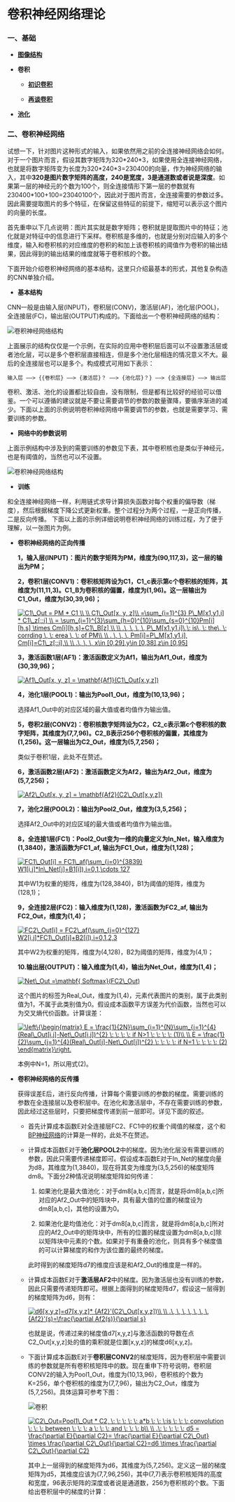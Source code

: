 # 卷积神经网络理论

### 一、基础

* **[图像结构](https://github.com/Anfany/Machine-Learning-for-Beginner-by-Python3/blob/master/CNN/fig.md)**


* **卷积**

    * **[初识卷积](https://github.com/Anfany/Machine-Learning-for-Beginner-by-Python3/blob/master/CNN/convolution.md)**

    * **[再谈卷积](https://github.com/Anfany/Machine-Learning-for-Beginner-by-Python3/blob/master/CNN/convolution2.md)**

* **[池化](https://github.com/Anfany/Machine-Learning-for-Beginner-by-Python3/blob/master/CNN/pooling.md)**

### 二、卷积神经网络

试想一下，针对图片这种形式的输入，如果依然用之前的全连接神经网络会如何。对于一个图片而言，假设其数字矩阵为320\*240\*3，如果使用全连接神经网络，也就是将数字矩阵变为长度为320\*240\*3=230400的向量，作为神经网络的输入，其中**320是图片数字矩阵的高度，240是宽度，3是通道数或者说是深度**。如果第一层的神经元的个数为100个，则全连接情形下第一层的参数就有230400\*100+100=23040100个，因此对于图片而言，全连接需要的参数过多。因此需要提取图片的多个特征，在保留这些特征的前提下，缩短可以表示这个图片的向量的长度。

首先重申以下几点说明：图片其实就是数字矩阵；卷积就是提取图片中的特征；池化就是对特征中的信息进行下采样。卷积核是多维的，也就是分别对应输入的多个维度，输入和卷积核的对应维度的卷积的和加上该卷积核的阈值作为卷积的输出结果，因此得到的输出结果的维度就等于卷积核的个数。

下面开始介绍卷积神经网络的基本结构，这里只介绍最基本的形式，其他复杂构造的CNN单独介绍。



* **基本结构**

CNN一般是由输入层(INPUT)，卷积层(CONV)，激活层(AF)，池化层(POOL)，全连接层(FC)，输出层(OUTPUT)构成的。下面给出一个卷积神经网络的结构：
   
![卷积神经网络结构](https://github.com/Anfany/Machine-Learning-for-Beginner-by-Python3/blob/master/CNN/Cnn/cnn_s.png)
   

上面展示的结构仅仅是一个示例，在实际的应用中卷积层后面可以不设置激活层或者池化层，可以是多个卷积层直接相连，但是多个池化层相连的情况意义不大。最后的全连接层也可以是多个。构成模式可用如下表示：
```
输入层 ——> {{卷积层} ——> {激活层}？ ——> {池化层}？} ——> {全连接层} ——> 输出层
```
卷积、激活、池化的设置都比较自由，没有限制，但是都有比较好的经验可以借鉴。一个可以遵循的建议就是不要让需要调节的参数的数量骤降，要循序渐进的减少。下面以上面的示例说明卷积神经网络中需要调节的参数，也就是需要学习、需要训练的参数。
   
* **网络中的参数说明**   

上面示例结构中涉及到的需要训练的参数见下表，其中卷积核也是类似于神经元，也是有阈值的，当然也可以不设置。

![卷积神经网络结构](https://github.com/Anfany/Machine-Learning-for-Beginner-by-Python3/blob/master/CNN/Cnn/cnn_papng.png)
   
* **训练**      

和全连接神经网络一样，利用链式求导计算损失函数对每个权重的偏导数（梯度），然后根据梯度下降公式更新权重。整个过程分为两个过程，一是正向传播，二是反向传播。 下面以上面的示例详细说明卷积神经网络的训练过程，为了便于理解，以一张图片为例。
  

   + **卷积神经网络的正向传播**
     
     **1，输入层(INPUT)：图片的数字矩阵为PM，维度为(90,117,3)，这一层的输出为PM；**
     
     **2，卷积1层(CONV1)：卷积核矩阵设为C1，C1_c表示第c个卷积核的矩阵，其维度为(11,11,3)。C1_B为卷积核的偏置，维度为(1,96)。这一层输出为C1_Out，维度为(30,39,96)；**
     
        <a href="https://www.codecogs.com/eqnedit.php?latex=C1\_Out&space;=&space;PM&space;*&space;C1&space;\\&space;\\&space;C1\_Out[x,&space;y,&space;z]\\&space;=\sum_{i=1}^{3}&space;P\_M[x1,y1,i]&space;*&space;C1\_z[::i]&space;\\&space;=&space;\sum_{i=1}^{3}\sum_{h=0}^{10}\sum_{s=0}^{10}Pm[i][h,s]&space;\times&space;Cm[i][h,s]&plus;C1\_B[z]&space;\\&space;\\&space;.\,&space;\,&space;\,&space;\,&space;P\_M[x1,y1,i]\,\:&space;is\,&space;\:&space;the\,&space;\:&space;corrding&space;\,&space;\:&space;erea&space;\,&space;\:&space;of&space;PM\\&space;\\&space;.&space;\,&space;\,&space;\,&space;Pm[i]=P\_M[x1,y1,i],&space;Cm[i]=C1\_z[::i],\\&space;\\&space;.\,&space;\,&space;\,&space;x\in&space;[0,29],y\in&space;[0,38],z\in&space;[0,95]" target="_blank"><img src="https://latex.codecogs.com/gif.latex?C1\_Out&space;=&space;PM&space;*&space;C1&space;\\&space;\\&space;C1\_Out[x,&space;y,&space;z]\\&space;=\sum_{i=1}^{3}&space;P\_M[x1,y1,i]&space;*&space;C1\_z[::i]&space;\\&space;=&space;\sum_{i=1}^{3}\sum_{h=0}^{10}\sum_{s=0}^{10}Pm[i][h,s]&space;\times&space;Cm[i][h,s]&plus;C1\_B[z]&space;\\&space;\\&space;.\,&space;\,&space;\,&space;\,&space;P\_M[x1,y1,i]\,\:&space;is\,&space;\:&space;the\,&space;\:&space;corrding&space;\,&space;\:&space;erea&space;\,&space;\:&space;of&space;PM\\&space;\\&space;.&space;\,&space;\,&space;\,&space;Pm[i]=P\_M[x1,y1,i],&space;Cm[i]=C1\_z[::i],\\&space;\\&space;.\,&space;\,&space;\,&space;x\in&space;[0,29],y\in&space;[0,38],z\in&space;[0,95]" title="C1\_Out = PM * C1 \\ \\ C1\_Out[x, y, z]\\ =\sum_{i=1}^{3} P\_M[x1,y1,i] * C1\_z[::i] \\ = \sum_{i=1}^{3}\sum_{h=0}^{10}\sum_{s=0}^{10}Pm[i][h,s] \times Cm[i][h,s]+C1\_B[z] \\ \\ .\, \, \, \, P\_M[x1,y1,i]\,\: is\, \: the\, \: corrding \, \: erea \, \: of PM\\ \\ . \, \, \, Pm[i]=P\_M[x1,y1,i], Cm[i]=C1\_z[::i],\\ \\ .\, \, \, x\in [0,29],y\in [0,38],z\in [0,95]" /></a>
     
     
     **3，激活函数1层(AF1)：激活函数定义为Af1，输出为Af1_Out，维度为(30,39,96)；**
     
        <a href="https://www.codecogs.com/eqnedit.php?latex=Af1\_Out[x,&space;y,&space;z]&space;=&space;\mathbf{Af1}(C1\_Out[x,y,z])" target="_blank"><img src="https://latex.codecogs.com/gif.latex?Af1\_Out[x,&space;y,&space;z]&space;=&space;\mathbf{Af1}(C1\_Out[x,y,z])" title="Af1\_Out[x, y, z] = \mathbf{Af1}(C1\_Out[x,y,z])" /></a>
     
     **4，池化1层(POOL1)：输出为Pool1_Out，维度为(10,13,96)；**
     
          
        选择Af1_Out中的对应区域的最大值或者均值作为输出值。
     
     
     **5，卷积2层(CONV2)：卷积核数字矩阵设为C2，C2_c表示第c个卷积核的数字矩阵，其维度为(7,7,96)。C2_B表示256个卷积核的偏置，其维度为(1,256)。这一层输出为C2_Out，维度为(5,7,256)；**
     
        类似于卷积1层，此处不在赘述。
   
     **6，激活函数2层(AF2)：激活函数定义为Af2，输出为Af2_Out，维度为(5,7,256)；**
     
        <a href="https://www.codecogs.com/eqnedit.php?latex=Af2\_Out[x,&space;y,&space;z]&space;=&space;\mathbf{Af2}(C2\_Out[x,y,z])" target="_blank"><img src="https://latex.codecogs.com/gif.latex?Af2\_Out[x,&space;y,&space;z]&space;=&space;\mathbf{Af2}(C2\_Out[x,y,z])" title="Af2\_Out[x, y, z] = \mathbf{Af2}(C2\_Out[x,y,z])" /></a>
     
     **7，池化2层(POOL2)：输出为Pool2_Out，维度为(3,5,256)；**
     
        选择Af2_Out中的对应区域的最大值或者均值作为输出值。
     
     **8，全连接1层(FC1)：Pool2_Out变为一维的向量定义为In_Net，输入维度为(1,3840)，激活函数为FC1_af, 输出为FC1_Out，维度为(1,128)；**
     
       <a href="https://www.codecogs.com/eqnedit.php?latex=FC1\_Out[i]&space;=&space;FC1\_af(\sum_{j=0}^{3839}&space;W1[i,j]*In\_Net[j]&plus;B1[i]),i=0,1,\cdots&space;127" target="_blank"><img src="https://latex.codecogs.com/gif.latex?FC1\_Out[i]&space;=&space;FC1\_af(\sum_{j=0}^{3839}&space;W1[i,j]*In\_Net[j]&plus;B1[i]),i=0,1,\cdots&space;127" title="FC1\_Out[i] = FC1\_af(\sum_{j=0}^{3839} W1[i,j]*In\_Net[j]+B1[i]),i=0,1,\cdots 127" /></a>
     
       其中W1为权重的矩阵，维度为(128,3840)，B1为阈值的矩阵，维度为(128,1)；
   
     **9，全连接2层(FC2)：输入维度为(1,128)，激活函数为FC2_af, 输出为FC2_Out，维度为(1,4)；**
     
       <a href="https://www.codecogs.com/eqnedit.php?latex=FC2\_Out[i]&space;=&space;FC2\_af(\sum_{j=0}^{127}&space;W2[i,j]*FC1\_Out[j]&plus;B2[i]),i=0,1,2,3" target="_blank"><img src="https://latex.codecogs.com/gif.latex?FC2\_Out[i]&space;=&space;FC2\_af(\sum_{j=0}^{127}&space;W2[i,j]*FC1\_Out[j]&plus;B2[i]),i=0,1,2,3" title="FC2\_Out[i] = FC2\_af(\sum_{j=0}^{127} W2[i,j]*FC1\_Out[j]+B2[i]),i=0,1,2,3" /></a>
   
     
     其中W2为权重的矩阵，维度为(4,128)，B2为阈值的矩阵，维度为(4,1)；
     
     **10.输出层(OUTPUT)：输入维度为(1,4)，输出为Net_Out，维度为(1,4)；**
     
       <a href="https://www.codecogs.com/eqnedit.php?latex=Net\_Out&space;=\mathbf{&space;Softmax}(FC2\_Out)" target="_blank"><img src="https://latex.codecogs.com/gif.latex?Net\_Out&space;=\mathbf{&space;Softmax}(FC2\_Out)" title="Net\_Out =\mathbf{ Softmax}(FC2\_Out)" /></a>
     
       这个图片的标签为Real_Out，维度为(1,4)，元素代表图片的类别，属于此类别值为1，不属于此类别值为0。假设成本函数平方误差为代价函数，当然也可以为交叉熵代价函数。计算误差：
     
      <a href="https://www.codecogs.com/eqnedit.php?latex=\left\{\begin{matrix}&space;E&space;=&space;\frac{1}{2N}\sum_{i=1}^{N}\sum_{j=1}^{4}(Real\_Out[i,j]-Net\_Out[i,j])^{2}&space;\:&space;\:&space;\:&space;\:&space;if&space;N>1&space;\:&space;\:&space;\:&space;\:&space;(1)\\&space;\\&space;E&space;=&space;\frac{1}{2}\sum_{j=1}^{4}(Real\_Out[j]-Net\_Out[j])^{2}&space;\:&space;\:&space;\:&space;\:&space;if&space;N=1&space;\:&space;\:&space;\:&space;\:&space;(2)&space;\end{matrix}\right." target="_blank"><img src="https://latex.codecogs.com/gif.latex?\left\{\begin{matrix}&space;E&space;=&space;\frac{1}{2N}\sum_{i=1}^{N}\sum_{j=1}^{4}(Real\_Out[i,j]-Net\_Out[i,j])^{2}&space;\:&space;\:&space;\:&space;\:&space;if&space;N>1&space;\:&space;\:&space;\:&space;\:&space;(1)\\&space;\\&space;E&space;=&space;\frac{1}{2}\sum_{j=1}^{4}(Real\_Out[j]-Net\_Out[j])^{2}&space;\:&space;\:&space;\:&space;\:&space;if&space;N=1&space;\:&space;\:&space;\:&space;\:&space;(2)&space;\end{matrix}\right." title="\left\{\begin{matrix} E = \frac{1}{2N}\sum_{i=1}^{N}\sum_{j=1}^{4}(Real\_Out[i,j]-Net\_Out[i,j])^{2} \: \: \: \: if N>1 \: \: \: \: (1)\\ \\ E = \frac{1}{2}\sum_{j=1}^{4}(Real\_Out[j]-Net\_Out[j])^{2} \: \: \: \: if N=1 \: \: \: \: (2) \end{matrix}\right." /></a>
     
     本例中N=1，所以用式(2)。
     
    
   +  **卷积神经网络的反传播**
     
      获得误差E后，进行反向传播，计算每个需要训练的参数的梯度。需要训练的参数在全连接层以及卷积层中。在池化和激活层中，不存在需要训练的参数，因此经过这些层时，只要把梯度传递到前一层即可。详见下面的叙述。
     
         + 首先计算成本函数E对全连接层FC2、FC1中的权重个阈值的梯度，这个和[BP神经网络](https://github.com/Anfany/Machine-Learning-for-Beginner-by-Python3/blob/master/BPNN/readme.md)的计算是一样的，此处不在赘述。
      
         + 计算成本函数E对于**池化层POOL2**中的梯度。因为池化层没有需要训练的参数，因此只需要传递梯度即可。假设成本函数E对于In_Net的梯度向量为d8，其维度为(1,3840)，现在将其变为维度为(3,5,256)的梯度矩阵dm8。下面分2种情况说明梯度矩阵如何传递：
           
             1. 如果池化是最大值池化：对于dm8[a,b,c]而言，就是将dm8[a,b,c]所对应的Af2_Out中的矩阵块中，具有最大值的位置的梯度设为dm8[a,b,c]，其他的设置为0。
             
             2. 如果池化是均值池化：对于dm8[a,b,c]而言，就是将dm8[a,b,c]所对应的Af2_Out中的矩阵块中，所有的位置的梯度设置为dm8[a,b,c]除以矩阵块中元素的个数。如果对于有重叠的池化，则具有多个梯度值的可以计算梯度的和作为该位置的最终的梯度。
             
            此时得到的梯度矩阵d7的维度应该是和Af2_Out的维度是一样的。
             
         
        +  计算成本函数E对于**激活层AF2**中的梯度。因为激活层也没有训练的参数，因此只需要传递矩阵即可。根据上面得到的梯度矩阵d7，假设这一层得到的梯度矩阵为d6，则有：
            
            <a href="https://www.codecogs.com/eqnedit.php?latex=d6[x,y,z]=d7[x,y,z]*&space;{Af2}'(C2\_Out[x,y,z])\\&space;\\&space;.\,&space;\,&space;\,&space;\,&space;\,&space;\,&space;\,&space;{Af2}'(s)=\frac{\partial&space;Af2(s)}{\partial&space;s}" target="_blank"><img src="https://latex.codecogs.com/gif.latex?d6[x,y,z]=d7[x,y,z]*&space;{Af2}'(C2\_Out[x,y,z])\\&space;\\&space;.\,&space;\,&space;\,&space;\,&space;\,&space;\,&space;\,&space;{Af2}'(s)=\frac{\partial&space;Af2(s)}{\partial&space;s}" title="d6[x,y,z]=d7[x,y,z]* {Af2}'(C2\_Out[x,y,z])\\ \\ .\, \, \, \, \, \, \, {Af2}'(s)=\frac{\partial Af2(s)}{\partial s}" /></a>
     
            也就是说，传递过来的梯度值d7[x,y,z]与激活函数的导数在点C2_Out[x,y,z]处的值的乘积就是位置[x,y,z]的梯度d6[x,y,z]。
       
       + 下面计算成本函数E对于**卷积层CONV2**的梯度矩阵，因为卷积层中需要训练的参数就是所有卷积核矩阵中的数。现在重申下符号说明，卷积层CONV2的输入为Pool1_Out，维度为(10,13,96)，卷积核的个数为K=256，单个卷积核的维度为(7,7,96)，输出为C2_Out，维度为(5,7,256)。具体运算可参考下图：
       
          ![卷积](https://github.com/Anfany/Machine-Learning-for-Beginner-by-Python3/blob/master/CNN/Cnn/cnn_conv.png)
          
            <a href="https://www.codecogs.com/eqnedit.php?latex=C2\_Out=Pool1\_Out&space;*&space;C2,&space;\:&space;\:&space;\:&space;\:&space;\:&space;a*b&space;\:&space;\:&space;\:is&space;\:&space;\:&space;\:&space;convolution&space;\:&space;\:&space;\:&space;between&space;\:&space;\:&space;\:&space;a&space;\:&space;\:&space;\:&space;and&space;\:&space;\:&space;\:&space;b\\&space;\\&space;.\:&space;\:&space;\:&space;\:&space;\:&space;d5&space;=&space;\frac{\partial&space;E}{\partial&space;C2}=&space;\frac{\partial&space;E}{\partial&space;C2\_Out}&space;\times&space;\frac{\partial&space;C2\_Out}{\partial&space;C2}=d6&space;\times&space;\frac{\partial&space;C2\_Out}{\partial&space;C2}" target="_blank"><img src="https://latex.codecogs.com/gif.latex?C2\_Out=Pool1\_Out&space;*&space;C2,&space;\:&space;\:&space;\:&space;\:&space;\:&space;a*b&space;\:&space;\:&space;\:is&space;\:&space;\:&space;\:&space;convolution&space;\:&space;\:&space;\:&space;between&space;\:&space;\:&space;\:&space;a&space;\:&space;\:&space;\:&space;and&space;\:&space;\:&space;\:&space;b\\&space;\\&space;.\:&space;\:&space;\:&space;\:&space;\:&space;d5&space;=&space;\frac{\partial&space;E}{\partial&space;C2}=&space;\frac{\partial&space;E}{\partial&space;C2\_Out}&space;\times&space;\frac{\partial&space;C2\_Out}{\partial&space;C2}=d6&space;\times&space;\frac{\partial&space;C2\_Out}{\partial&space;C2}" title="C2\_Out=Pool1\_Out * C2, \: \: \: \: \: a*b \: \: \:is \: \: \: convolution \: \: \: between \: \: \: a \: \: \: and \: \: \: b\\ \\ .\: \: \: \: \: d5 = \frac{\partial E}{\partial C2}= \frac{\partial E}{\partial C2\_Out} \times \frac{\partial C2\_Out}{\partial C2}=d6 \times \frac{\partial C2\_Out}{\partial C2}" /></a>
            
         
            
            其中上一层得到的梯度矩阵为d6，其维度为(5,7,256)。定义这一层的梯度矩阵为d5，其维度应该为(7,7,96,256)，其中(7,7)表示卷积核矩阵的高度和宽度，96表示矩阵的深度或者说是通道数，256为卷积核的个数。下面给出卷积层中的梯度的计算：
            
            
            
            
            
          
       
       
      
      
      
      
      


   








